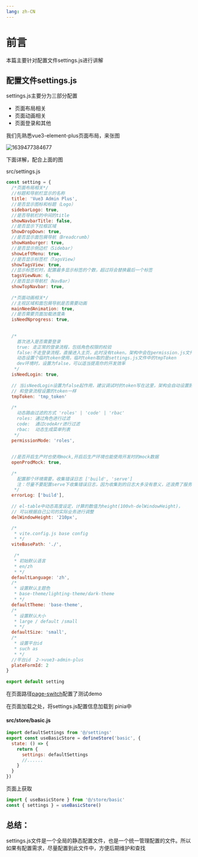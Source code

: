 ```yaml
---
lang: zh-CN
---
```


# 前言

本篇主要针对配置文件settings.js进行讲解

## 配置文件settings.js

settings.js主要分为三部分配置

- 页面布局相关
- 页面动画相关
- 页面登录和其他

我们先熟悉vue3-element-plus页面布局，来张图

![1639477384677](https://github.jzfai.top/file/vap-assets/1639477384677.png)

下面详解，配合上面的图

src/settings.js

```javascript
const setting = {
  /*页面布局相关*/
  //标题和导航栏显示的名称
  title: 'Vue3 Admin Plus',
  //是否显示图标和标题（Logo）
  sidebarLogo: true,
  //是否导航栏的中间的title
  showNavbarTitle: false,
  //是否显示下拉框区域
  ShowDropDown: true,
  //是否显示面包屑导航（Breadcrumb）
  showHamburger: true,
  //是否显示侧边栏（Sidebar）
  showLeftMenu: true,
  //是否显示标签栏（TagsView）
  showTagsView: true,
  //显示标签栏时，配置最多显示标签的个数，超过将会替换最后一个标签
  tagsViewNum: 6,
  //是否显示导航栏（NavBar）
  showTopNavbar: true,
  
  /*页面动画相关*/
  //主视区域和面包屑导航是否需要动画
  mainNeedAnimation: true,
  //是否需要页面加载进度条
  isNeedNprogress: true,
  
   
  /*
    首次进入是否需要登录
    true: 走正常的登录流程，包括角色权限的校验
    false:不走登录流程，直接进入主页，此时没有token。架构中会在permission.js文件中，
    动态设置个临时token使用，临时token取的是settings.js文件中的tmpToken
    dev环境时，设置为false，可以适当提高你的开发效率
   */
  isNeedLogin: true,
  
  // 当isNeedLogin设置为false起作用，建议调试时的token写在这里，架构会自动设置到auth.js中，
  // 和登录流程设置的token一样
  tmpToken: 'tmp_token'
  
  /*
    动态路由过滤的方式 'roles' | 'code' | 'rbac'
    roles: 通过角色进行过滤
    code:  通过codeArr进行过滤
    rbac:  动态生成菜单列表
   */
  permissionMode: 'roles',
  
    
  //是否开启生产时也使用mock,开启后生产环境也能使用开发时的mock数据
  openProdMock: true,
  
  /*
    配置那个环境需要，收集错误日志 ['build', 'serve']
    注：尽量不要配置serve下收集错误日志，因为收集到的日志大多没有意义，还浪费了服务器资源
   */
  errorLog: ['build'],
    
  // el-table中动态高度设定，计算的数值为height(100vh-delWindowHeight)，
  // 可以根据自己公司的实际业务进行调整
  delWindowHeight: '210px',

  /*
   * vite.config.js base config
   * */
  viteBasePath: './',
         
   /*
   * 初始默认语言
   * en/zh
   * */
  defaultLanguage: 'zh',
  /*
   * 设置默认主题色
   * base-theme/lighting-theme/dark-theme
   * */
  defaultTheme: 'base-theme',
  /*
   * 设置默认大小
   * large / default /small
   * */
  defaultSize: 'small',
  /*
   * 设置平台id
   * such as
   * */
  //平台id  2->vue3-admin-plus
  plateFormId: 2
}
  
export default setting
```

在页面路径[page-switch](https://github.jzfai.top/vue3-admin-plus/#/setting-switch/index)配置了测试demo

在页面加载之处，将settings.js配置信息加载到 pinia中

#### src/store/basic.js

```javascript
import defaultSettings from '@/settings'
export const useBasicStore = defineStore('basic', {
  state: () => {
    return {
      settings: defaultSettings
      //......  
    }
  }
})
```

页面上获取

```javascript
import { useBasicStore } from '@/store/basic'
const { settings } = useBasicStore()
```

## 总结：

settings.js文件是一个全局的静态配置文件，也是一个统一管理配置的文件。所以如果有配置需求，尽量配置到此文件中，方便后期维护和查找


